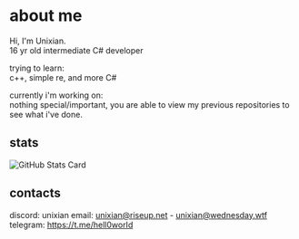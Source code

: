 # about me

Hi, I'm Unixian.\
16 yr old intermediate C# developer

trying to learn:\
c++, simple re, and more C#

currently i'm working on:\
nothing special/important, you are able to view my previous repositories to see what i've done.

## stats
![GitHub Stats Card](https://github-readme-stats.vercel.app/api?username=notunixian)

## contacts
discord: unixian
email: unixian@riseup.net - unixian@wednesday.wtf\
telegram: https://t.me/hell0worId

